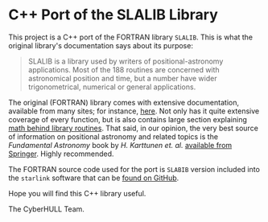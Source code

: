 
C++ Port of the SLALIB Library
==============================

This project is a C++ port of the FORTRAN library `SLALIB`. This is what the original
library's documentation says about its purpose:

> SLALIB is a library used by writers of positional-astronomy applications.
> Most of the 188 routines are concerned with astronomical position and time, but
> a number have wider trigonometrical, numerical or general applications.

The original (FORTRAN) library comes with extensive documentation, available 
from many sites; for instance, 
[here](http://star-www.rl.ac.uk/docs/sun67.htx/sun67.html). Not only has it
quite extensive coverage of every function, but is also contains large section 
explaining [math behind library 
routines](http://star-www.rl.ac.uk/docs/sun67.htx/sun67se4.html#x193-5840004). 
That said, in our opinion, the very best source of information on positional 
astronomy and related topics is the *Fundamental Astronomy* book by *H. 
Karttunen et. al.* [available from 
Springer](https://www.springer.com/gp/book/9783662530443). Highly recommended.

The FORTRAN source code used for the port is `SLABIB` version included into the
`starlink` software that can be [found on
GitHub](https://github.com/Starlink/starlink/tree/master/libraries/sla).

Hope you will find this C++ library useful.

The CyberHULL Team.
